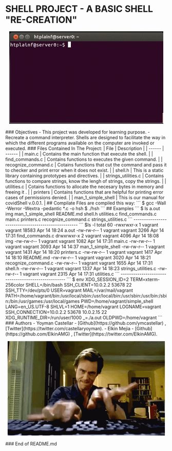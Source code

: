 # SHELL PROJECT - A BASIC SHELL "RE-CREATION"
<p align="center">
<img src="img/giphy.gif">
</p>
### Objectives
- This project was developed for learning purpose.
- Recreate a command interpreter. Shells are designed to facilitate the way in which the different programs available on the computer are invoked or executed.
### Files Contained In The Project:
| File | Description |
| ------ | ------ |
| main.c | Contains the main function that execute the shell. |
| find_commands.c | Contains functions to executes the given command. |
| recognize_command.c | Cotains functions that cut the command and pass it to checker and print error when it does not exist. |
| shell.h | This is a static library containing prototypes and directives. |
| strings_utilities.c | Contains functions to compare strings, know the lengh of strings, copy the strings. |
| utilities.c | Cotains functions to allocate the necesary bytes in memory and freeing it . |
| printers | Contains functions that are helpful for printing error cases of permissions denied. |
| man_1_simple_shell | This is our manual for covidShell v.0.0.1. |
## Compilate
Files are compiled this way:
```
$ gcc -Wall -Werror -Wextra -pedantic *.c -o hsh
$ ./hsh
```
## Examples
```
$ ls
a.out           img     man_1_simple_shell  README.md       shell.h            utilities.c    find_commands.c   main.c   printers.c      recognize_command.c  strings_utilities.c
```
---------------------------------------------------
```
$ls -l
total 60
-rwxrwxr-x 1 vagrant vagrant 18583 Apr 14 18:24 a.out
-rw-rw-r-- 1 vagrant vagrant  3266 Apr 14 17:31 find_commands.c
drwxrwxr-x 2 vagrant vagrant  4096 Apr 14 18:08 img
-rw-rw-r-- 1 vagrant vagrant  1082 Apr 14 17:31 main.c
-rw-rw-r-- 1 vagrant vagrant  3093 Apr 14 14:37 man_1_simple_shell
-rw-rw-r-- 1 vagrant vagrant  1431 Apr 14 18:20 printers.c
-rw-rw-r-- 1 vagrant vagrant  1417 Apr 14 18:10 README.md
-rw-rw-r-- 1 vagrant vagrant  3020 Apr 14 18:21 recognize_command.c
-rw-rw-r-- 1 vagrant vagrant  1655 Apr 14 17:31 shell.h
-rw-rw-r-- 1 vagrant vagrant  1337 Apr 14 18:23 strings_utilities.c
-rw-rw-r-- 1 vagrant vagrant  2315 Apr 14 17:31 utilities.c
```
---------------------------------------------------
```
$ env
XDG_SESSION_ID=2
TERM=xterm-256color
SHELL=/bin/bash
SSH_CLIENT=10.0.2.2 53678 22
SSH_TTY=/dev/pts/0
USER=vagrant
MAIL=/var/mail/vagrant
PATH=/home/vagrant/bin:/usr/local/sbin:/usr/local/bin:/usr/sbin:/usr/bin:/sbin:/bin:/usr/games:/usr/local/games
PWD=/home/vagrant/simple_shell
LANG=en_US.UTF-8
SHLVL=1
HOME=/home/vagrant
LOGNAME=vagrant
SSH_CONNECTION=10.0.2.2 53678 10.0.2.15 22
XDG_RUNTIME_DIR=/run/user/1000
_=./a.out
OLDPWD=/home/vagrant
```
### Authors
- Yoyman Castellar - [Github](https://github.com/ymcastellar) , [Twitter](https://twitter.com/castellaryoyman).
- Elkin Mejia - [Github](https://github.com/ElkinAMG) , [Twitter](https://twitter.com/ElkinAMG).
<p align="center">
<img src="img/jim.gif">
</p>
###  End of README.md